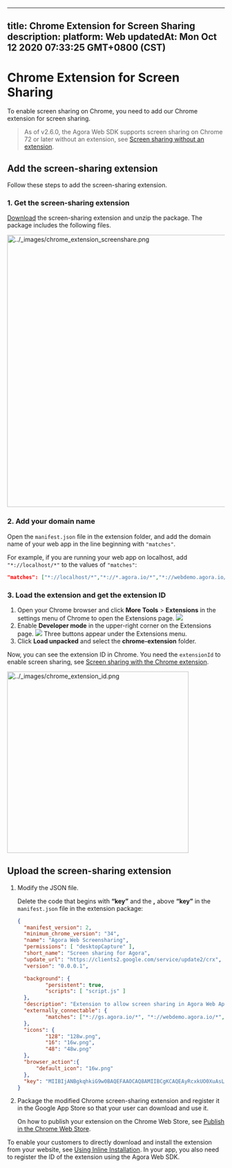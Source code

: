 
---
title: Chrome Extension for Screen Sharing
description: 
platform: Web
updatedAt: Mon Oct 12 2020 07:33:25 GMT+0800 (CST)
---
# Chrome Extension for Screen Sharing
To enable screen sharing on Chrome, you need to add our Chrome extension for screen sharing.

> As of v2.6.0, the Agora Web SDK supports screen sharing on Chrome 72 or later without an extension, see [Screen sharing without an extension](../../en/Video/screensharing_web.md).

<a name = "Add-the-Chrome-Screen-sharing-Extension"></a>

## Add the screen-sharing extension

Follow these steps to add the screen-sharing extension.

### 1. Get the screen-sharing extension

[Download](http://download.agora.io/sdk/release/chrome-extension.zip) the screen-sharing extension and unzip the package. The package includes the following files.

<img alt="../_images/chrome_extension_screenshare.png" src="https://web-cdn.agora.io/docs-files/en/chrome_extension_screenshare.png" style="width: 630px; "/>

### 2. Add your domain name

Open the `manifest.json` file in the extension folder, and add the domain name of your web app in the line beginning with `"matches"`.

For example, if you are running your web app on localhost, add `"*://localhost/*"` to the values of `"matches"`:

```json
"matches": ["*://localhost/*","*://*.agora.io/*","*://webdemo.agora.io/*","*://webdemo.agorabeckon.com/*","*://videocall.agora.io/*"]
```

### 3. Load the extension and get the extension ID

1. Open your Chrome browser and click **More Tools** > **Extensions** in the settings menu of Chrome to open the Extensions page.
 ![](https://web-cdn.agora.io/docs-files/1566267251936)
3. Enable **Developer mode** in the upper-right corner on the Extensions page.
 ![](https://web-cdn.agora.io/docs-files/1566267300318)
 Three buttons appear under the Extensions menu.
5. Click **Load unpacked** and select the **chrome-extension** folder.

Now, you can see the extension ID in Chrome. You need the `extensionId` to enable screen sharing,  see [Screen sharing with the Chrome extension](../../en/Quickstart%20Guide/screensharing_web.md).

<img alt="../_images/chrome_extension_id.png" src="https://web-cdn.agora.io/docs-files/en/chrome_extension_id.png" style="width: 420px;"/>

<a name = "Uploading-the-Chrome-Screen-sharing-Extension"></a>

## Upload the screen-sharing extension

1. Modify the JSON file.

   Delete the code that begins with **“key”** and the **,** above **“key”** in the `manifest.json` file in the extension package:

   ```json
   {
   	 "manifest_version": 2,
   	 "minimum_chrome_version": "34",
   	 "name": "Agora Web Screensharing",
   	 "permissions": [ "desktopCapture" ],
   	 "short_name": "Screen sharing for Agora",
   	 "update_url": "https://clients2.google.com/service/update2/crx",
   	 "version": "0.0.0.1",
   
   	 "background": {
   			"persistent": true,
   			"scripts": [ "script.js" ]
   	 },
   	 "description": "Extension to allow screen sharing in Agora Web Application.",
   	 "externally_connectable": {
   			"matches": ["*://gs.agora.io/*", "*://webdemo.agora.io/*", "*://webdemo.agorabeckon.com/*"]
   	 },
   	 "icons": {
   			"128": "128w.png",
   			"16": "16w.png",
   			"48": "48w.png"
   	 },
   	 "browser_action":{
   		 "default_icon": "16w.png"
   	 },
   	 "key": "MIIBIjANBgkqhkiG9w0BAQEFAAOCAQ8AMIIBCgKCAQEAyRcxkUO0XuAsLqzRMIL+XlNTAgbc4/CtRrC2o7qDHGv6uAjmeS7HiK0hzK4PowsUTi0Y38LLzxju0Zr0IFoz9R5fKQt45rAdViujkuCURI4gFKUn6nOJ1/LjaTXYh02v1qWR17Aih8dc1VkWlBQKcapaH6y0N35i7IHZVWsT+ySXsdS6GDFPZVb1wYhDZRZYbkRYpBVEf11HOX+PkQGO5zhbdjBsp7BPF4L//vRwUxcxmeqgkRgzPAAy99UMsrgh/kbJSzE8XacUET9eYKzT21/ZSkiXEddWWCm2jeRWTrfie6D+c1K4zGFnS47in9timvpkMl5OM7J58wqjK20FiwIDAQAB"
   }
   ```

2. Package the modified Chrome screen-sharing extension and register it in the Google App Store so that your user can download and use it. 

   On how to publish your extension on the Chrome Web Store, see [Publish in the Chrome Web Store](https://developer.chrome.com/webstore/publish).

To enable your customers to directly download and install the extension from your website, see [Using Inline Installation](https://developer.chrome.com/webstore/inline_installation). In your app, you also need to register the ID of the extension using the Agora Web SDK.
